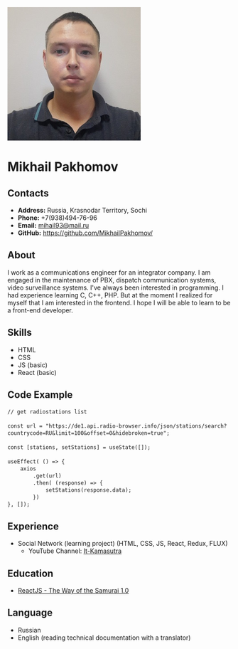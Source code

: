 ![Avatar](./assets/img/avatar.jpg)

# Mikhail Pakhomov

## Contacts
* **Address:** Russia, Krasnodar Territory, Sochi
* **Phone:** +7(938)494-76-96
* **Email:** mihail93@mail.ru
* **GitHub:** https://github.com/MikhailPakhomov/

## About
I work as a communications engineer for an integrator company. I am engaged in the maintenance of PBX, dispatch communication systems, video surveillance systems. I've always been interested in programming. I had experience learning C, C++, PHP. But at the moment I realized for myself that I am interested in the frontend. I hope I will be able to learn to be a front-end developer.

## Skills
* HTML
* CSS
* JS (basic)
* React (basic)

## Code Example

```
// get radiostations list

const url = "https://de1.api.radio-browser.info/json/stations/search?countrycode=RU&limit=100&offset=0&hidebroken=true";

const [stations, setStations] = useState([]);

useEffect( () => {
    axios
        .get(url)
        .then( (response) => {
            setStations(response.data);
        })
}, []);
```

## Experience
* Social Network (learning project) (HTML, CSS, JS, React, Redux, FLUX)
    + YouTube Channel: [It-Kamasutra](https://www.youtube.com/@ITKAMASUTRA)

## Education
* [ReactJS - The Way of the Samurai 1.0](https://www.youtube.com/playlist?list=PLcvhF2Wqh7DNVy1OCUpG3i5lyxyBWhGZ8)

## Language
* Russian
* English (reading technical documentation with a translator)

